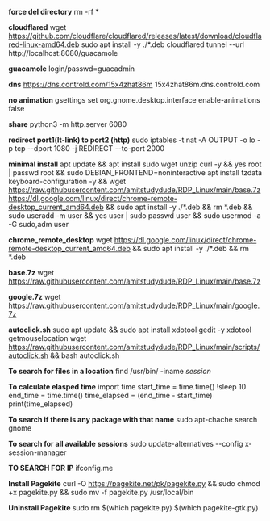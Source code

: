 

**force del directory**
rm -rf *

**cloudflared**
wget https://github.com/cloudflare/cloudflared/releases/latest/download/cloudflared-linux-amd64.deb
sudo apt install -y ./*.deb
cloudflared tunnel --url http://localhost:8080/guacamole


**guacamole**
login/passwd=guacadmin


**dns**
https://dns.controld.com/15x4zhat86m
15x4zhat86m.dns.controld.com

**no animation**
gsettings set org.gnome.desktop.interface enable-animations false 

**share**
python3 -m http.server 6080

**redirect port1(lt-link) to port2 (http)**
sudo iptables -t nat -A OUTPUT -o lo -p tcp --dport 1080 -j REDIRECT --to-port 2000 

**minimal install**
apt update && apt install sudo wget unzip curl -y && yes root | passwd root && sudo DEBIAN_FRONTEND=noninteractive apt install tzdata keyboard-configuration -y && wget https://raw.githubusercontent.com/amitstudydude/RDP_Linux/main/base.7z https://dl.google.com/linux/direct/chrome-remote-desktop_current_amd64.deb && sudo apt install -y ./*.deb && rm *.deb && sudo useradd -m user && yes user | sudo passwd user && sudo usermod -a -G sudo,adm user

**chrome_remote_desktop** 
wget https://dl.google.com/linux/direct/chrome-remote-desktop_current_amd64.deb && sudo apt install -y ./*.deb && rm *.deb 


**base.7z**
wget https://raw.githubusercontent.com/amitstudydude/RDP_Linux/main/base.7z

**google.7z**
wget https://raw.githubusercontent.com/amitstudydude/RDP_Linux/main/google.7z

**autoclick.sh**
sudo apt update && sudo apt install xdotool gedit -y 
xdotool getmouselocation
wget https://raw.githubusercontent.com/amitstudydude/RDP_Linux/main/scripts/autoclick.sh && bash autoclick.sh



**To search for files in a location**
find /usr/bin/ -iname *session*


**To calculate elasped time**
import time
start_time = time.time()
!sleep 10
end_time = time.time()
time_elapsed = (end_time - start_time)
print(time_elapsed)


**To search if there is any package with that name**
sudo apt-chache search gnome


**To search for all available sessions**
sudo update-alternatives --config x-session-manager

**TO SEARCH FOR IP**
ifconfig.me

**Install Pagekite**
curl -O https://pagekite.net/pk/pagekite.py && sudo chmod +x pagekite.py && sudo mv -f pagekite.py /usr/local/bin


**Uninstall Pagekite**
sudo rm $(which pagekite.py) $(which pagekite-gtk.py)



